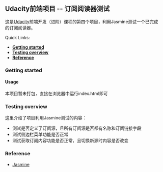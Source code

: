 ## Udacity前端项目 -- 订阅阅读器测试

这是[Udacity](https://cn.udacity.com)前端开发（进阶）课程的第四个项目，利用Jasmine测试一个已完成的订阅阅读器。

Quick Links:

- **[Getting started](#getting-started)**
- **[Testing overview](#testing-overview)**
- **[Reference](#reference)**

### Getting started

#### Usage

本项目暂未打包，直接在浏览器中运行index.html即可

### Testing overview

这里介绍了项目利用Jasmine测试的内容：

- 测试是否定义了订阅源，且所有订阅源是否都有名称和订阅链接字段
- 测试侧边栏菜单功能是否正常
- 测试获取订阅内容功能是否正常，且切换新源时内容是否改变

### Reference

- [Jasmine](https://jasmine.github.io/)
